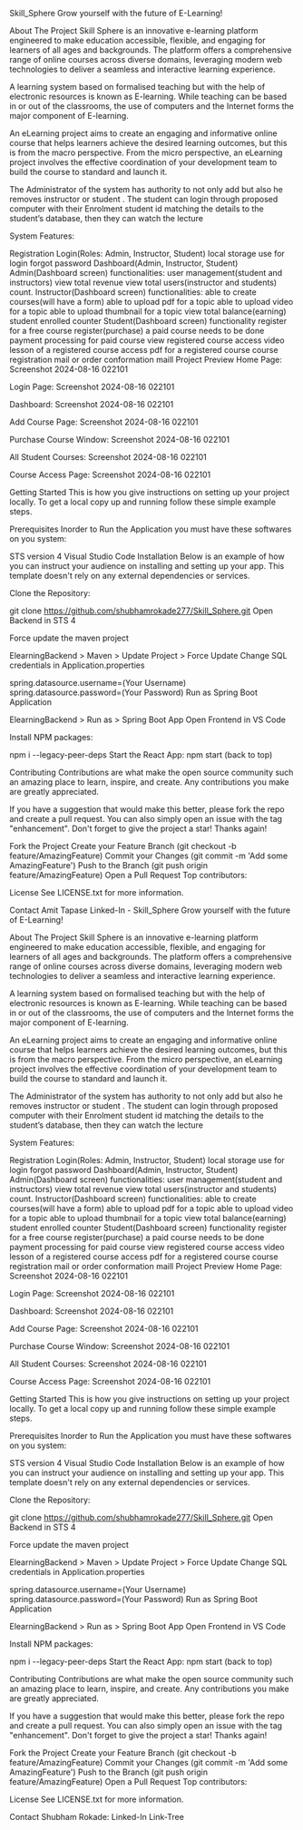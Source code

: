 Skill_Sphere
Grow yourself with the future of E-Learning!

About The Project
Skill Sphere is an innovative e-learning platform engineered to make education accessible, flexible, and engaging for learners of all ages and backgrounds. The platform offers a comprehensive range of online courses across diverse domains, leveraging modern web technologies to deliver a seamless and interactive learning experience.

A learning system based on formalised teaching but with the help of electronic resources is known as E-learning. While teaching can be based in or out of the classrooms, the use of computers and the Internet forms the major component of E-learning.

An eLearning project aims to create an engaging and informative online course that helps learners achieve the desired learning outcomes, but this is from the macro perspective. From the micro perspective, an eLearning project involves the effective coordination of your development team to build the course to standard and launch it.

The Administrator of the system has authority to not only add but also he removes instructor or student . The student can login through proposed computer with their Enrolment student id matching the details to the student’s database, then they can watch the lecture

System Features:

Registration
Login(Roles: Admin, Instructor, Student)
local storage use for login
forgot password
Dashboard(Admin, Instructor, Student)
Admin(Dashboard screen) functionalities:
user management(student and instructors)
view total revenue
view total users(instructor and students) count.
Instructor(Dashboard screen) functionalities:
able to create courses(will have a form)
able to upload pdf for a topic
able to upload video for a topic
able to upload thumbnail for a topic
view total balance(earning)
student enrolled counter
Student(Dashboard screen) functionality
register for a free course
register(purchase) a paid course
needs to be done payment processing for paid course
view registered course
access video lesson of a registered course
access pdf for a registered course
course registration mail or order conformation maill
Project Preview
Home Page:
Screenshot 2024-08-16 022101

Login Page:
Screenshot 2024-08-16 022101

Dashboard:
Screenshot 2024-08-16 022101

Add Course Page:
Screenshot 2024-08-16 022101

Purchase Course Window:
Screenshot 2024-08-16 022101

All Student Courses:
Screenshot 2024-08-16 022101

Course Access Page:
Screenshot 2024-08-16 022101

Getting Started
This is how you give instructions on setting up your project locally. To get a local copy up and running follow these simple example steps.

Prerequisites
Inorder to Run the Application you must have these softwares on you system:

STS version 4
Visual Studio Code
Installation
Below is an example of how you can instruct your audience on installing and setting up your app. This template doesn't rely on any external dependencies or services.

Clone the Repository:

git clone https://github.com/shubhamrokade277/Skill_Sphere.git
Open Backend in STS 4

Force update the maven project

ElearningBackend > Maven > Update Project > Force Update
Change SQL credentials in Application.properties

spring.datasource.username=(Your Username)
spring.datasource.password=(Your Password)
Run as Spring Boot Application

ElearningBackend > Run as > Spring Boot App
Open Frontend in VS Code

Install NPM packages:

npm i --legacy-peer-deps
Start the React App:
npm start
(back to top)

Contributing
Contributions are what make the open source community such an amazing place to learn, inspire, and create. Any contributions you make are greatly appreciated.

If you have a suggestion that would make this better, please fork the repo and create a pull request. You can also simply open an issue with the tag "enhancement". Don't forget to give the project a star! Thanks again!

Fork the Project
Create your Feature Branch (git checkout -b feature/AmazingFeature)
Commit your Changes (git commit -m 'Add some AmazingFeature')
Push to the Branch (git push origin feature/AmazingFeature)
Open a Pull Request
Top contributors:


License
See LICENSE.txt for more information.


Contact
Amit Tapase
Linked-In - Skill_Sphere
Grow yourself with the future of E-Learning!

About The Project
Skill Sphere is an innovative e-learning platform engineered to make education accessible, flexible, and engaging for learners of all ages and backgrounds. The platform offers a comprehensive range of online courses across diverse domains, leveraging modern web technologies to deliver a seamless and interactive learning experience.

A learning system based on formalised teaching but with the help of electronic resources is known as E-learning. While teaching can be based in or out of the classrooms, the use of computers and the Internet forms the major component of E-learning.

An eLearning project aims to create an engaging and informative online course that helps learners achieve the desired learning outcomes, but this is from the macro perspective. From the micro perspective, an eLearning project involves the effective coordination of your development team to build the course to standard and launch it.

The Administrator of the system has authority to not only add but also he removes instructor or student . The student can login through proposed computer with their Enrolment student id matching the details to the student’s database, then they can watch the lecture

System Features:

Registration
Login(Roles: Admin, Instructor, Student)
local storage use for login
forgot password
Dashboard(Admin, Instructor, Student)
Admin(Dashboard screen) functionalities:
user management(student and instructors)
view total revenue
view total users(instructor and students) count.
Instructor(Dashboard screen) functionalities:
able to create courses(will have a form)
able to upload pdf for a topic
able to upload video for a topic
able to upload thumbnail for a topic
view total balance(earning)
student enrolled counter
Student(Dashboard screen) functionality
register for a free course
register(purchase) a paid course
needs to be done payment processing for paid course
view registered course
access video lesson of a registered course
access pdf for a registered course
course registration mail or order conformation maill
Project Preview
Home Page:
Screenshot 2024-08-16 022101

Login Page:
Screenshot 2024-08-16 022101

Dashboard:
Screenshot 2024-08-16 022101

Add Course Page:
Screenshot 2024-08-16 022101

Purchase Course Window:
Screenshot 2024-08-16 022101

All Student Courses:
Screenshot 2024-08-16 022101

Course Access Page:
Screenshot 2024-08-16 022101

Getting Started
This is how you give instructions on setting up your project locally. To get a local copy up and running follow these simple example steps.

Prerequisites
Inorder to Run the Application you must have these softwares on you system:

STS version 4
Visual Studio Code
Installation
Below is an example of how you can instruct your audience on installing and setting up your app. This template doesn't rely on any external dependencies or services.

Clone the Repository:

git clone https://github.com/shubhamrokade277/Skill_Sphere.git
Open Backend in STS 4

Force update the maven project

ElearningBackend > Maven > Update Project > Force Update
Change SQL credentials in Application.properties

spring.datasource.username=(Your Username)
spring.datasource.password=(Your Password)
Run as Spring Boot Application

ElearningBackend > Run as > Spring Boot App
Open Frontend in VS Code

Install NPM packages:

npm i --legacy-peer-deps
Start the React App:
npm start
(back to top)

Contributing
Contributions are what make the open source community such an amazing place to learn, inspire, and create. Any contributions you make are greatly appreciated.

If you have a suggestion that would make this better, please fork the repo and create a pull request. You can also simply open an issue with the tag "enhancement". Don't forget to give the project a star! Thanks again!

Fork the Project
Create your Feature Branch (git checkout -b feature/AmazingFeature)
Commit your Changes (git commit -m 'Add some AmazingFeature')
Push to the Branch (git push origin feature/AmazingFeature)
Open a Pull Request
Top contributors:


License
See LICENSE.txt for more information.


Contact
Shubham Rokade:
Linked-In
Link-Tree
